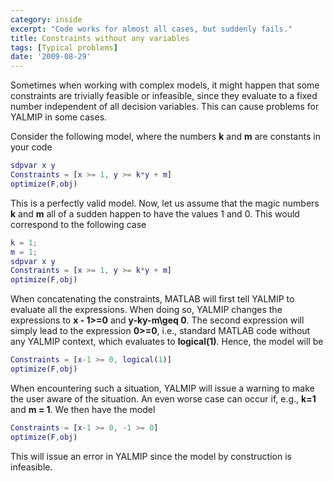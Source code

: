 ```yaml
---
category: inside
excerpt: "Code works for almost all cases, but suddenly fails."
title: Constraints without any variables
tags: [Typical problems]
date: '2009-08-29'
---
```


Sometimes when working with complex models, it might happen that some constraints are trivially feasible or infeasible, since they evaluate to a fixed number independent of all decision variables. This can cause problems for YALMIP in some cases.

Consider the following model, where the numbers **k** and **m** are constants in your code

````matlab
sdpvar x y
Constraints = [x >= 1, y >= k*y + m]
optimize(F,obj)
````

This is a perfectly valid model. Now, let us assume that the magic numbers **k** and **m** all of a sudden happen to have the values 1 and 0. This would correspond to the following case

````matlab
k = 1;
m = 1;
sdpvar x y
Constraints = [x >= 1, y >= k*y + m]
optimize(F,obj)
````

When concatenating the constraints, MATLAB will first tell YALMIP to evaluate all the expressions. When doing so, YALMIP changes the expressions to **x - 1>=0** and **y-ky-m\geq 0**. The second expression will simply lead to the expression **0>=0**, i.e., standard MATLAB code without any YALMIP context, which evaluates to **logical(1)**. Hence, the model will be

````matlab
Constraints = [x-1 >= 0, logical(1)]
optimize(F,obj)
````

When encountering such a situation, YALMIP will issue a warning to make the user aware of the situation. An even worse case can occur if, e.g., **k=1** and **m = 1**. We then have the model

````matlab
Constraints = [x-1 >= 0, -1 >= 0]
optimize(F,obj)
````
This will issue an error in YALMIP since the model by construction is infeasible.
